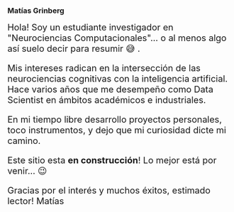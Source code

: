 ### Matías Grinberg

<div style="font-size:20px">
Hola! Soy un estudiante investigador en "Neurociencias Computacionales"... o al menos algo así suelo decir para resumir &#128517; .

Mis intereses radican en la intersección de las neurociencias cognitivas con la inteligencia artificial. Hace varios años que me desempeño como Data Scientist en ámbitos académicos e industriales.

En mi tiempo libre desarrollo proyectos personales, toco instrumentos, y dejo que mi curiosidad dicte mi camino.

Este sitio esta **en construcción**! Lo mejor está por venir... &#128521;

Gracias por el interés y muchos éxitos, estimado lector!
Matías
</div>
